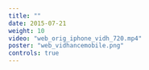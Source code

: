 ```yaml
---
title: ""
date: 2015-07-21
weight: 10
video: "web_orig_iphone_vidh_720.mp4"
poster: "web_vidhancemobile.png"
controls: true
---
```

